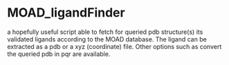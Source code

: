 # MOAD_ligandFinder
a hopefully useful script able to fetch for queried pdb structure(s) its validated ligands according to the MOAD database. The ligand can be extracted as a pdb or a xyz (coordinate) file. Other options such as convert the queried pdb in pqr are available.  
